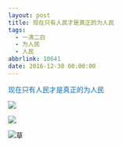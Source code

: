 ```yaml
---
layout: post
title: 现在只有人民才是真正的为人民
tags:
  - 一清二白
  - 为人民
  - 人民
abbrlink: 10641
date: 2016-12-30 00:00:00
---
```


<!-- build time:Sat Jun 23 2018 12:05:16 GMT+0800 (中国标准时间) -->

<span style="color:#0070c0">现在只有人民才是真正的为人民</span>

![](http://wx4.sinaimg.cn/mw690/9647a31ely1fb7zde5qgoj20k048zgwq.jpg)

![](http://wx3.sinaimg.cn/mw690/9647a31ely1fb7zdhq60qj20k04xnwt2.jpg)

![草](http://image.bmqy.net/uploads/2016/30/201612301483058281243301.png "草")
<!-- rebuild by neat -->